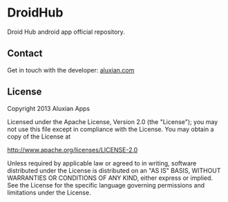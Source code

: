 # DroidHub

Droid Hub android app official repository.

## Contact
Get in touch with the developer: [aluxian.com](http://www.aluxian.com)

## License
Copyright 2013 Aluxian Apps

Licensed under the Apache License, Version 2.0 (the "License");
you may not use this file except in compliance with the License.
You may obtain a copy of the License at

 <a href="http://www.apache.org/licenses/LICENSE-2.0" style="cursor:hand;display:inline !important;">http://www.apache.org/licenses/LICENSE-2.0</a>

Unless required by applicable law or agreed to in writing, software
distributed under the License is distributed on an "AS IS" BASIS,
WITHOUT WARRANTIES OR CONDITIONS OF ANY KIND, either express or implied.
See the License for the specific language governing permissions and
limitations under the License.
